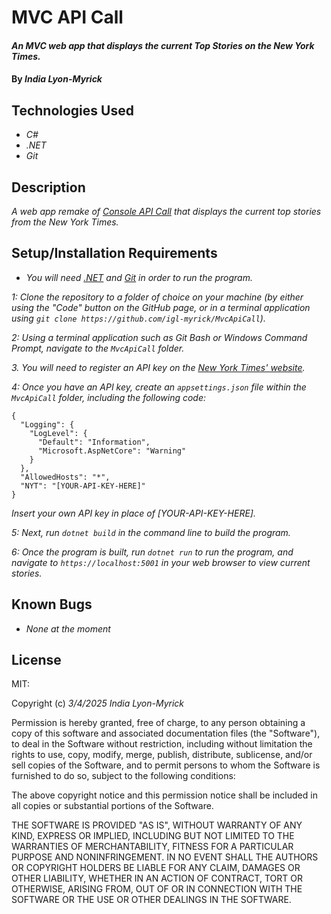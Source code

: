# MVC API Call

#### _An MVC web app that displays the current Top Stories on the New York Times._

#### By _**India Lyon-Myrick**_

## Technologies Used

* _C#_
* _.NET_
* _Git_

## Description

_A web app remake of [Console API Call](https://github.com/igl-myrick/ConsoleApiCall) that displays the current top stories from the New York Times._

## Setup/Installation Requirements

* _You will need [.NET](https://dotnet.microsoft.com/en-us/download/dotnet/6.0) and [Git](https://git-scm.com/downloads/) in order to run the program._

_1: Clone the repository to a folder of choice on your machine (by either using the "Code" button on the GitHub page, or in a terminal application using `git clone https://github.com/igl-myrick/MvcApiCall`)._

_2: Using a terminal application such as Git Bash or Windows Command Prompt, navigate to the `MvcApiCall` folder._

_3. You will need to register an API key on the [New York Times' website](https://developer.nytimes.com/)._

_4: Once you have an API key, create an `appsettings.json` file within the `MvcApiCall` folder, including the following code:_

```
{
  "Logging": {
    "LogLevel": {
      "Default": "Information",
      "Microsoft.AspNetCore": "Warning"
    }
  },
  "AllowedHosts": "*",
  "NYT": "[YOUR-API-KEY-HERE]"
}
```

_Insert your own API key in place of [YOUR-API-KEY-HERE]._

_5: Next, run `dotnet build` in the command line to build the program._

_6: Once the program is built, run `dotnet run` to run the program, and navigate to `https://localhost:5001` in your web browser to view current stories._

## Known Bugs

* _None at the moment_

## License

MIT:

Copyright (c) _3/4/2025_ _India Lyon-Myrick_

Permission is hereby granted, free of charge, to any person obtaining a copy of this software and associated documentation files (the "Software"), to deal in the Software without restriction, including without limitation the rights to use, copy, modify, merge, publish, distribute, sublicense, and/or sell copies of the Software, and to permit persons to whom the Software is furnished to do so, subject to the following conditions:

The above copyright notice and this permission notice shall be included in all copies or substantial portions of the Software.

THE SOFTWARE IS PROVIDED "AS IS", WITHOUT WARRANTY OF ANY KIND, EXPRESS OR IMPLIED, INCLUDING BUT NOT LIMITED TO THE WARRANTIES OF MERCHANTABILITY, FITNESS FOR A PARTICULAR PURPOSE AND NONINFRINGEMENT. IN NO EVENT SHALL THE AUTHORS OR COPYRIGHT HOLDERS BE LIABLE FOR ANY CLAIM, DAMAGES OR OTHER LIABILITY, WHETHER IN AN ACTION OF CONTRACT, TORT OR OTHERWISE, ARISING FROM, OUT OF OR IN CONNECTION WITH THE SOFTWARE OR THE USE OR OTHER DEALINGS IN THE SOFTWARE.